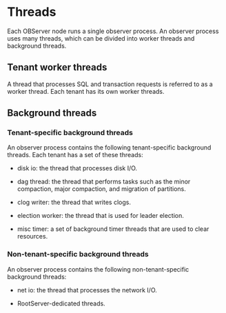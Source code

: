 # Threads

Each OBServer node runs a single observer process. An observer process uses many threads, which can be divided into worker threads and background threads.

## Tenant worker threads

A thread that processes SQL and transaction requests is referred to as a worker thread. Each tenant has its own worker threads.

## Background threads

### Tenant-specific background threads

An observer process contains the following tenant-specific background threads. Each tenant has a set of these threads:

* disk io: the thread that processes disk I/O.

* dag thread: the thread that performs tasks such as the minor compaction, major compaction, and migration of partitions.

* clog writer: the thread that writes clogs.

* election worker: the thread that is used for leader election.

* misc timer: a set of background timer threads that are used to clear resources.

### Non-tenant-specific background threads

An observer process contains the following non-tenant-specific background threads:

* net io: the thread that processes the network I/O.

* RootServer-dedicated threads.

